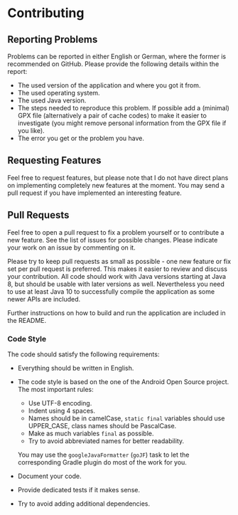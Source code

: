 # Contributing

## Reporting Problems

Problems can be reported in either English or German, where the former is recommended on GitHub. Please provide the following details within the report:

* The used version of the application and where you got it from.
* The used operating system.
* The used Java version.
* The steps needed to reproduce this problem. If possible add a (minimal) GPX file (alternatively a pair of cache codes) to make it easier to investigate (you might remove personal information from the GPX file if you like).
* The error you get or the problem you have.

## Requesting Features

Feel free to request features, but please note that I do not have direct plans on implementing completely new features at the moment. You may send a pull request if you have implemented an interesting feature.

## Pull Requests

Feel free to open a pull request to fix a problem yourself or to contribute a new feature. See the list of issues for possible changes. Please indicate your work on an issue by commenting on it.

Please try to keep pull requests as small as possible - one new feature or fix set per pull request is preferred. This makes it easier to review and discuss your contribution. All code should work with Java versions starting at Java 8, but should be usable with later versions as well. Nevertheless you need to use at least Java 10 to successfully compile the application as some newer APIs are included.

Further instructions on how to build and run the application are included in the README.

### Code Style

The code should satisfy the following requirements:

* Everything should be written in English.
* The code style is based on the one of the Android Open Source project. The most important rules:

  * Use UTF-8 encoding.
  * Indent using 4 spaces.
  * Names should be in camelCase, `static final` variables should use UPPER_CASE, class names should be PascalCase.
  * Make as much variables `final` as possible.
  * Try to avoid abbreviated names for better readability.

  You may use the `googleJavaFormatter` (`goJF`) task to let the corresponding Gradle plugin do most of the work for you.

* Document your code.
* Provide dedicated tests if it makes sense.
* Try to avoid adding additional dependencies.
